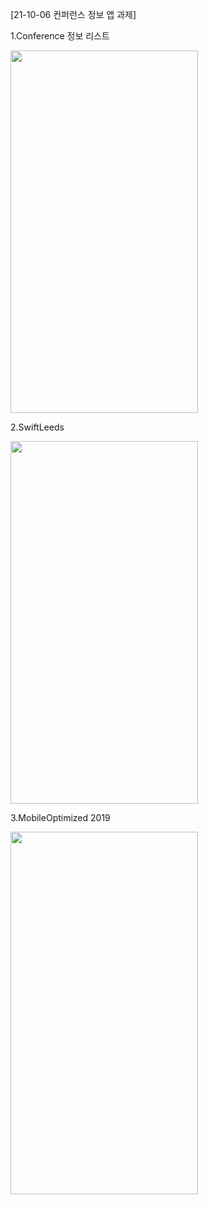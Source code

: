 
[21-10-06 컨퍼런스 정보 앱 과제]


1.Conference 정보 리스트


<img src="https://user-images.githubusercontent.com/90822634/136138837-fa144a18-b2dd-4206-a255-a843c76627d3.png" width="300" height="580">



2.SwiftLeeds



<img src="https://user-images.githubusercontent.com/90822634/136138842-1073345c-150b-4709-9df0-49800d5e91a2.png" width="300" height="580">



3.MobileOptimized 2019


<img src="https://user-images.githubusercontent.com/90822634/136138847-67c57c88-0cb7-4c56-b0d6-ae4cd70139e1.png" width="300" height="580">

